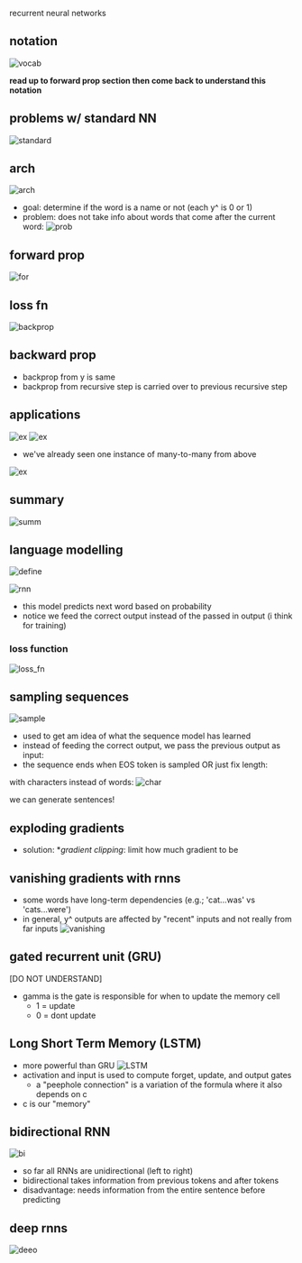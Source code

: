 recurrent neural networks

## notation

![vocab](https://i.gyazo.com/4dec741ef8e9444393f3194e96345c57.png)

**read up to forward prop section then come back to understand this notation**



## problems w/ standard NN

![standard](https://i.gyazo.com/65baa17c4a607e289981f40d32d797e8.png)

## arch

![arch](https://i.gyazo.com/127ac2b027b106244bb8fe0379129909.png)
  - goal: determine if the word is a name or not (each y^ is 0 or 1)
  - problem: does not take info about words that come after the current word:
  ![prob](https://i.gyazo.com/1f90fe1ce486d4112a7c8f24444f3d9a.png)

## forward prop

![for](https://i.gyazo.com/a3d2ad4306df77bd6896f10c8ab46dd3.png)

## loss fn

![backprop](https://i.gyazo.com/31587b1be009d3f4a68078f4104db721.png)

## backward prop
  - backprop from y is same
  - backprop from recursive step is carried over to previous recursive step
  
## applications
![ex](https://i.gyazo.com/7ca33465cf1713d9093307c6e364ede6.png)
![ex](https://i.gyazo.com/9a2e9f68013d68c19ad556fa67d6c287.png)
  - we've already seen one instance of many-to-many from above

![ex](https://i.gyazo.com/cff96ed05411faf262d18ae4da93d912.png)

## summary

![summ](https://i.gyazo.com/363f5b8368f2b90c9a10a2f9af3283d5.png)

## language modelling

![define](https://i.gyazo.com/f9e99ffd4eaab63cbc049550fcea073d.png)

![rnn](https://i.gyazo.com/3cf46390b0c7693a6949d51a1406db7b.png)
  - this model predicts next word based on probability 
  - notice we feed the correct output instead of the passed in output (i think for training)
  
### loss function

![loss_fn](https://i.gyazo.com/3d3d7982759f29614b8552d53344074b.png)

## sampling sequences
![sample](https://i.gyazo.com/7dc6964cd9a9c37192be98240f2da236.png)
  - used to get am idea of what the sequence model has learned
  - instead of feeding the correct output, we pass the previous output as input:
  - the sequence ends when EOS token is sampled OR just fix length:

with characters instead of words:
![char](https://i.gyazo.com/19845462328eb6bfaaaeef4066007eb2.png)

we can generate sentences!
  
## exploding gradients
  - solution: **gradient clipping*: limit how much gradient to be

## vanishing gradients with rnns
  - some words have long-term dependencies (e.g.; 'cat...was' vs 'cats...were')
  - in general, y^ outputs are affected by "recent" inputs and not really from far inputs
  ![vanishing](https://i.gyazo.com/529ef9d3d76adc668abc2a41bea3aa51.png)
  
## gated recurrent unit (GRU)
[DO NOT UNDERSTAND]
  - gamma is the gate is responsible for when to update the memory cell
    - 1 = update
    - 0 = dont update
  
## Long Short Term Memory (LSTM)
  - more powerful than GRU
![LSTM](https://i.gyazo.com/b9f9c9ab2966d32ad7d5a1206ccdac90.png)
  - activation and input is used to compute forget, update, and output gates
    - a "peephole connection" is a variation of the formula where it also depends on c<t-1>
  - c is our "memory"
  
## bidirectional RNN
![bi](https://i.gyazo.com/d500044c00d3192c6b097a0e63c54552.png)
  - so far all RNNs are unidirectional (left to right)
  - bidirectional takes information from previous tokens and after tokens
  - disadvantage: needs information from the entire sentence before predicting
  
## deep rnns
![deeo](https://i.gyazo.com/41601051c7d55314d337d8bed154d4c7.png)

